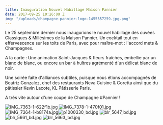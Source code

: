 ```yaml
---
title: Inauguration Nouvel Habillage Maison Pannier
date: 2017-09-25 10:26:00 Z
img: "/uploads/champagne-pannier-logo-1455557259.jpg.png"
---
```


Le 25 septembre dernier nous inaugurions le nouvel habillage des cuvées Classiques & Millésimes de la Maison Pannier.
Un cocktail tout en effervescence sur les toits de Paris, avec pour maître-mot : l'accord mets & Champagnes.

A la carte : Une animation Saint-Jacques & fleurs fraîches, embellie par un blanc de blanc, ou encore un bar à huîtres agrémenté d'un délicat blanc de noir.

Une soirée faite d'alliances subtiles, puisque nous étions accompagnés de Beatriz Gonzalez, chef des restaurants Neva Cuisine & Coretta ainsi que du pâtissier Kevin Lacote, KL Pâtisserie Paris.

A très vite autour d'une coupe de Champagne #Pannier !

 ![IMG_7363-1-622f1b.jpg](/uploads/IMG_7363-1-622f1b.jpg) ![IMG_7378-1-470f01.jpg](/uploads/IMG_7378-1-470f01.jpg) ![IMG_7364-1-b8174a.jpg](/uploads/IMG_7364-1-b8174a.jpg)![p1000330_bd.jpg](/uploads/p1000330_bd.jpg) ![blr_5647_bd.jpg](/uploads/blr_5647_bd.jpg)![blr_5661_bd.jpg](/uploads/blr_5661_bd.jpg) ![blr_5663_bd.jpg](/uploads/blr_5663_bd.jpg)
